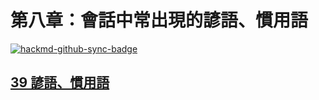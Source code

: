 # 第八章：會話中常出現的諺語、慣用語

[![hackmd-github-sync-badge](https://hackmd.io/FPFgPCPDS1Oz4_1949_dfw/badge)](https://hackmd.io/FPFgPCPDS1Oz4_1949_dfw)


## [39 諺語、慣用語](/@ycLiang/BJjo3oixs)